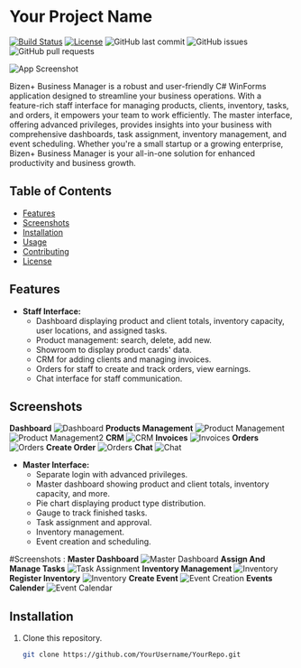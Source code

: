 # Your Project Name

[![Build Status](https://img.shields.io/badge/build-passing-brightgreen)](https://github.com/YourUsername/YourRepo)
[![License](https://img.shields.io/badge/license-MIT-blue)](LICENSE)
![GitHub last commit](https://img.shields.io/github/last-commit/YourUsername/YourRepo)
![GitHub issues](https://img.shields.io/github/issues/YourUsername/YourRepo)
![GitHub pull requests](https://img.shields.io/github/issues-pr/YourUsername/YourRepo)

![App Screenshot](https://i.ibb.co/XYXCS5M/login.png)


Bizen+ Business Manager is a robust and user-friendly C# WinForms application designed to streamline your business operations. With a feature-rich staff interface for managing products, clients, inventory, tasks, and orders, it empowers your team to work efficiently. The master interface, offering advanced privileges, provides insights into your business with comprehensive dashboards, task assignment, inventory management, and event scheduling. Whether you're a small startup or a growing enterprise, Bizen+ Business Manager is your all-in-one solution for enhanced productivity and business growth.

## Table of Contents
- [Features](#features)
- [Screenshots](#screenshots)
- [Installation](#installation)
- [Usage](#usage)
- [Contributing](#contributing)
- [License](#license)

## Features
- **Staff Interface:**
  - Dashboard displaying product and client totals, inventory capacity, user locations, and assigned tasks.
  - Product management: search, delete, add new.
  - Showroom to display product cards' data.
  - CRM for adding clients and managing invoices.
  - Orders for staff to create and track orders, view earnings.
  - Chat interface for staff communication.
## Screenshots
<b>Dashboard</b>
![Dashboard](https://i.ibb.co/Zmd74Lb/staff-dahsboard.png)
<b>Products Management</b>
![Product Management](https://i.ibb.co/DLCczHL/product-add.png)
![Product Management2](https://i.ibb.co/Gpc4d9C/showroom.png)
<b>CRM</b>
![CRM](https://i.ibb.co/d52cLq5/crm.png)
<b>Invoices</b>
![Invoices](https://i.ibb.co/d52cLq5/crm.png)
<b>Orders</b>
![Orders](https://i.ibb.co/2vgNnL7/orders.png)
<b>Create Order</b>
![Orders](https://i.ibb.co/VxcKSQs/add-orders.png)
<b>Chat</b>
![Chat](https://i.ibb.co/v4TN1mT/chat.png)



- **Master Interface:**
  - Separate login with advanced privileges.
  - Master dashboard showing product and client totals, inventory capacity, and more.
  - Pie chart displaying product type distribution.
  - Gauge to track finished tasks.
  - Task assignment and approval.
  - Inventory management.
  - Event creation and scheduling.

#Screenshots : 
<b>Master Dashboard</b>
![Master Dashboard](https://i.ibb.co/BNjKfbS/masterdahsboard.png)
<b>Assign And Manage Tasks</b>
![Task Assignment](https://i.ibb.co/LNNrJsw/assign.png)
<b>Inventory Management</b>
![Inventory](https://i.ibb.co/z4VW76j/inventory.png)
<b>Register Inventory</b>
![Inventory](https://i.ibb.co/HxWQb6T/add-inventopry.png)
<b>Create Event</b>
![Event Creation](https://i.ibb.co/Tcb4s2N/eventss.png)
<b>Events Calender</b>
![Event Calendar](https://i.ibb.co/C97yJ0H/calender.png)

## Installation
1. Clone this repository.
   ```sh
   git clone https://github.com/YourUsername/YourRepo.git
